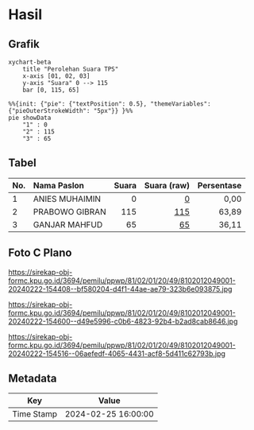 # Hasil

## Grafik

```mermaid
xychart-beta
    title "Perolehan Suara TPS"
    x-axis [01, 02, 03]
    y-axis "Suara" 0 --> 115
    bar [0, 115, 65]
```

```mermaid
%%{init: {"pie": {"textPosition": 0.5}, "themeVariables": {"pieOuterStrokeWidth": "5px"}} }%%
pie showData
    "1" : 0
    "2" : 115
    "3" : 65
```

## Tabel

| No. | Nama Paslon    | Suara | Suara (raw) | Persentase |
|:--- |:-------------- | -----:| -----------:| ----------:|
| 1   | ANIES MUHAIMIN | 0     | [0][p-1]    | 0,00       |
| 2   | PRABOWO GIBRAN | 115   | [115][p-2]  | 63,89      |
| 3   | GANJAR MAHFUD  | 65    | [65][p-3]   | 36,11      |


[p-1]: https://github.com/gigit-pemilu/pemilu-2024-81-maluku/blob/main/pilpres/hitung-suara/sub/81-maluku/sub/02-maluku-tenggara/sub/01-kei-kecil/sub/2049-kelanit/sub/001-tps/sub/paslon-1.txt
[p-2]: https://github.com/gigit-pemilu/pemilu-2024-81-maluku/blob/main/pilpres/hitung-suara/sub/81-maluku/sub/02-maluku-tenggara/sub/01-kei-kecil/sub/2049-kelanit/sub/001-tps/sub/paslon-2.txt
[p-3]: https://github.com/gigit-pemilu/pemilu-2024-81-maluku/blob/main/pilpres/hitung-suara/sub/81-maluku/sub/02-maluku-tenggara/sub/01-kei-kecil/sub/2049-kelanit/sub/001-tps/sub/paslon-3.txt

## Foto C Plano

https://sirekap-obj-formc.kpu.go.id/3694/pemilu/ppwp/81/02/01/20/49/8102012049001-20240222-154408--bf580204-d4f1-44ae-ae79-323b6e093875.jpg

https://sirekap-obj-formc.kpu.go.id/3694/pemilu/ppwp/81/02/01/20/49/8102012049001-20240222-154600--d49e5996-c0b6-4823-92b4-b2ad8cab8646.jpg

https://sirekap-obj-formc.kpu.go.id/3694/pemilu/ppwp/81/02/01/20/49/8102012049001-20240222-154516--06aefedf-4065-4431-acf8-5d411c62793b.jpg


## Metadata

| Key        | Value               |
| ---------- | ------------------- |
| Time Stamp | 2024-02-25 16:00:00 |



